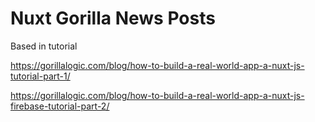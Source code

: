 # Nuxt Gorilla News Posts

Based in tutorial

https://gorillalogic.com/blog/how-to-build-a-real-world-app-a-nuxt-js-tutorial-part-1/

https://gorillalogic.com/blog/how-to-build-a-real-world-app-a-nuxt-js-firebase-tutorial-part-2/
